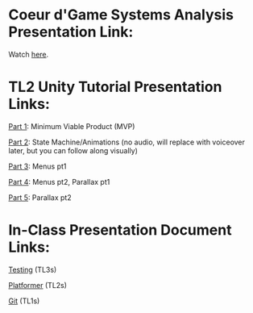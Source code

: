 # Coeur d'Game Systems Analysis Presentation Link:
Watch [here](https://youtu.be/cpMLMDVHTzk).


# TL2 Unity Tutorial Presentation Links:
[Part 1](https://vandalsuidaho-my.sharepoint.com/:f:/g/personal/kark5714_vandals_uidaho_edu/EvwfgQrVIZ5Po6BNlzKUuZgB7lT_iohw_4PjIy4k2fVw9Q?e=547M0N): Minimum Viable Product (MVP)

[Part 2](https://www.youtube.com/watch?v=3JMPJd1sEnQ): State Machine/Animations (no audio, will replace with voiceover later, but you can follow along visually)

[Part 3](https://youtu.be/SqAtcnm9zzk): Menus pt1

[Part 4](https://youtu.be/JuBbmCn5YLM): Menus pt2, Parallax pt1

[Part 5](https://youtu.be/qiCRzbM6sR8): Parallax pt2


# In-Class Presentation Document Links:
[Testing](https://tinyurl.com/TL3DOCS) (TL3s)

[Platformer](https://tinyurl.com/GOMBDOC) (TL2s)

[Git](https://tinyurl.com/TL1GitDoc) (TL1s)
